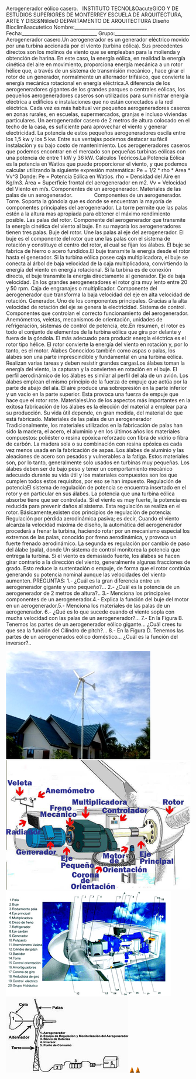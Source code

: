  Aerogenerador eólico casero.   INSTITUTO TECNOL&OacuteGICO Y DE ESTUDIOS SUPERIORES DE MONTERREY ESCUELA DE ARQUITECTURA, ARTE Y DISE&NtildeO DEPARTAMENTO DE ARQUITECTURA Diseño Bioclim&aacutetico Nombre:_______________________________ Fecha:________________________________ Grupo:________________________________ Aerogenerador casero.Un aerogenerador es un generador eléctrico movido por una turbina accionada por el viento (turbina eólica). Sus precedentes directos son los molinos de viento que se empleaban para la molienda y obtención de harina. En este caso, la energía eólica, en realidad la energía cinética del aire en movimiento, proporciona energía mecánica a un rotor hélice que, a través de un sistema de transmisión mecánico , hace girar el rotor de un generador, normalmente un alternador trifásico, que convierte la energía mecánica rotacional en energía eléctrica.A diferencia de los aerogeneradores gigantes de los grandes parques o centrales eólicas, los pequeños aerogeneradores caseros son utilizados para suministrar energía eléctrica a edificios e instalaciones que no están conectados a la red eléctrica. Cada vez es más habitual ver pequeños aerogeneradores caseros en zonas rurales, en escuelas, supermercados, granjas e incluso viviendas particulares. Un aerogenerador casero de 2 metros de altura colocado en el techo de la casa, es suficiente para aprovechar el viento y generar electricidad. La potencia de estos pequeños aerogeneradores oscila entre los 1,5 kw y los 5 kw. Entre sus ventajas podemos destacar su fácil instalación y su bajo costo de mantenimiento. Los aerogeneradores caseros que podemos encontrar en el mercado son pequeñas turbinas eólicas con una potencia de entre 1 kW y 36 kW. Cálculos Teóricos.La Potencia Eólica es la potencia en Watios que puede proporcionar el viento, y que podemos calcular utilizando la siguiente expresión matemática: Pe = 1/2 * rho * Area * Vv^3 Donde: Pe = Potencia Eólica en Watios. rho = Densidad del Aire en Kg/m3. Área = Superficie frontal del aerogenerador en m2. Vv = Velocidad del Viento en m/s. Componentes de un aerogenerador. Materiales de las palas de un aerogenerador.               Componentes de un aerogenerador.   Torre. Soporta la góndola que es donde se encuentran la mayoría de componentes principales del aerogenerador. La torre permite que las palas estén a la altura mas apropiada para obtener el máximo rendimiento posible. Las palas del rotor. Componente del aerogenerador que transmite la energía cinética del viento al buje. En su mayoría los aerogeneradores tienen tres palas. Buje del rotor. Une las palas al eje del aerogenerador. El buje es el componente del rotor que une las palas con el sistema de rotación y constituye el centro del rotor, al cual se fijan los álabes. El buje se fabrica de hierro o acero fundidos.El buje transmite la energía desde el rotor hasta el generador. Si la turbina eólica posee caja multiplicadora, el buje se conecta al árbol de baja velocidad de la caja multiplicadora, convirtiendo la energía del viento en energía rotacional. Si la turbina es de conexión directa, el buje transmite la energía directamente al generador. Eje de baja velocidad. En los grandes aerogeneradores el rotor gira muy lento entre 20 y 50 rpm. Caja de engranajes o multiplicador. Componente del aerogenerador que transforma la baja velocidad del eje en alta velocidad de rotación. Generador. Uno de los componentes principales. Gracias a la alta velocidad de rotación del eje se genera la electricidad. Sistema de control. Componentes que controlan el correcto funcionamiento del aerogenerador. Anemómetros, veletas, mecanismos de orientación, unidades de refrigeración, sistemas de control de potencia, etc.En resumen, el rotor es todo el conjunto de elementos de la turbina eólica que gira por delante y fuera de la góndola. El más adecuado para producir energía eléctrica es el rotor tipo hélice. El rotor convierte la energía del viento en rotación y, por lo tanto, es el motor. Álabes Conocidos también como aspas o palas, los álabes son una parte imprescindible y fundamental en una turbina eólica. Realizan varias tareas y deben resistir grandes cargasLos álabes toman la energía del viento, la capturan y la convierten en rotación en el buje. El perfil aerodinámico de los álabes es similar al perfil del ala de un avión. Los álabes emplean el mismo principio de la fuerza de empuje que actúa por la parte de abajo del ala. El aire produce una sobrepresión en la parte inferior y un vacio en la parte superior. Esta provoca una fuerza de empuje que hace que el rotor rote. MaterialesUno de los aspectos más importantes en la exitosa fabricación de los álabes es la elección del material a emplear para su producción. Su vida útil depende, en gran medida, del material de que está fabricado. Materiales de las palas de un aerogenerador   Tradicionalmente, los materiales utilizados en la fabricación de palas han sido la madera, el acero, el aluminio y en los últimos años los materiales compuestos: poliéster o resina epóxica reforzado con fibra de vidrio o fibra de carbón. La madera sola o su combinación con resina epóxica es cada vez menos usada en la fabricación de aspas. Los álabes de aluminio y las aleaciones de acero son pesados y vulnerables a la fatiga. Estos materiales son, por lo tanto, generalmente solo usados en turbinas muy pequeñas. Los álabes deben ser de bajo peso y tener un comportamiento mecánico adecuado durante su vida útil y los materiales compuestos son los que cumplen todos estos requisitos, por eso se han impuesto. Regulación de potenciaEl sistema de regulación de potencia se encuentra insertado en el rotor y en particular en sus álabes. La potencia que una turbina eólica absorbe tiene que ser controlada. Si el viento es muy fuerte, la potencia es reducida para prevenir daños al sistema. Esta regulación se realiza en el rotor. Básicamente,existen dos principios de regulación de potencia: Regulación por pérdida aerodinámica pasiva; es decir, Cuando el viento alcanza la velocidad máxima de diseño, la automática del aerogenerador procederá a frenar la turbina, haciendo rotar por un mecanismo especial los extremos de las palas, conocido por freno aerodinámica, y provoca un fuerte frenado aerodinámico. La segunda es regulación por cambio de paso del álabe (pala), donde Un sistema de control monitorea la potencia que entrega la turbina. Si el viento es demasiado fuerte, los álabes se hacen girar contrario a la dirección del viento, generalmente algunas fracciones de grado. Esto reduce la sustentación o empuje, de forma que el rotor continúa generando su potencia nominal aunque las velocidades del viento aumenten. PREGUNTAS: 1.- ¿Cuál es la gran diferencia entre un aerogenerador gigante y uno pequeño?... 2.- ¿Cuál es la potencia de un aerogenerador de 2 metros de altura?.. 3.- Menciona los principales componentes de un aerogenerador.4.- Explica la función del buje del motor en un aerogenerador.5.- Menciona los materiales de las palas de un aerogenerador. 6.- ¿Qué es lo que sucede cuando el viento sopla con mucha velocidad con las palas de un aerogenerador?... 7.- En la Figura B. Tenemos las partes de un aerogenerador eólico gigante... ¿Cuál crees tu que sea la función del Cilindro de pitch?... 8.- En la Figura D. Tenemos las partes de un aerogenerados eólico doméstico... ¿Cuál es la función del inversor?..     

![](./eolica.3.jpg)
![](./EOLICA.jpg)
![](./EOLICA.2.jpg)
![](./eolica.5.jpg)
![](./arrw08_22a.gif)
![](./arrw08_22a.gif)
